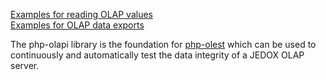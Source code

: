 [Examples for reading OLAP values](./read.md)  
[Examples for OLAP data exports](./export.md)  

The php-olapi library is the foundation for [php-olest](https://github.com/xodej/php-olest) which can be used to
continuously and automatically test the data integrity of a JEDOX OLAP server.